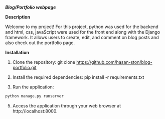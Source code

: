 ***Blog/Portfolio webpage***

**Description**

Welcome to my project! For this project, python was used for the backend and html, css, javaScript were used for the front end along with the Django framework. It allows users to create, edit, and comment on blog posts and also check out the portfolio page.

**Installation**
1. Clone the repository:
  git clone https://github.com/hasan-ston/blog-portfolio.git

2. Install the required dependencies:
  pip install -r requirements.txt
  
3. Run the application:
```bash
python manage.py runserver
```
5. Access the application through your web browser at http://localhost:8000.
